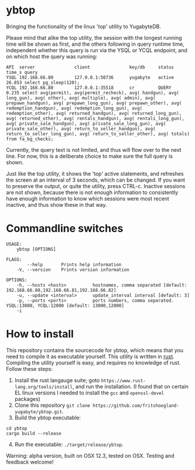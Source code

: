 # ybtop  
Bringing the functionality of the linux 'top' utility to YugabyteDB.  

Please mind that alike the top utility, the session with the longest running time will be shown as first, and the others following in query runtime time, independent whether this query is run via the YSQL or YCQL endpoint, and on which host the query was running:
```
API  server               client               key/db     status       time_s query
YSQL 192.168.66.80        127.0.0.1:50736      yugabyte   active       26.853 select pg_sleep(120);
YCQL 192.168.66.80        127.0.0.1:35518      cr         QUERY         0.235 select avg(permit), avg(permit_recheck), avg( handgun), avg( long_gun), avg( other), avg( multiple), avg( admin), avg( prepawn_handgun), avg( prepawn_long_gun), avg( prepawn_other), avg( redemption_handgun), avg( redemption_long_gun), avg( redemption_other), avg( returned_handgun), avg( returned_long_gun), avg( returned_other), avg( rentals_handgun), avg( rentals_long_gun), avg( private_sale_handgun), avg( private_sale_long_gun), avg( private_sale_other), avg( return_to_seller_handgun), avg( return_to_seller_long_gun), avg( return_to_seller_other), avg( totals) from fa_bg_checks;
```

Currently, the query text is not limited, and thus will flow over to the next line. For now, this is a deliberate choice to make sure the full query is shown.

Just like the top utility, it shows the 'top' active statements, and refreshes the screen at an interval of 3 seconds, which can be changed. If you want to preserve the output, or quite the utility, press CTRL-c. Inactive sessions are not shown, because there is not enough information to consistently have enough information to know which sessions were most recent inactive, and thus show these in that way.

# Commandline switches
```
USAGE:
    ybtop [OPTIONS]

FLAGS:
        --help       Prints help information
    -V, --version    Prints version information

OPTIONS:
    -h, --hosts <hosts>          hostnames, comma separated [default: 192.168.66.80,192.168.66.81,192.168.66.82]
    -u, --update <interval>      update_interval interval [default: 3]
    -p, --ports <ports>          ports numbers, comma separated. YSQL:13000, YCQL:12000 [default: 13000,12000]
    -i
```

# How to install
This repository contains the sourcecode for ybtop, which means that you need to compile it as executable yourself. This utility is written in [rust](https://www.rust-lang.org). Compiling the utility yourself is easy, and requires no knowledge of rust. Follow these steps:
1. Install the rust langauge suite; goto `https://www.rust-lang.org/tools/install`, and run the installation. (I found that on certain EL linux versions I needed to install the `gcc` and `openssl-devel` packages)
2. Clone this repository `git clone https://github.com/fritshoogland-yugabyte/ybtop.git`.
3. Build the ybtop executable:
```
cd ybtop
cargo build --release
```
4. Run the executable: `./target/release/ybtop`.

Warning: alpha version, built on OSX 12.3, tested on OSX. Testing and feedback welcome!
